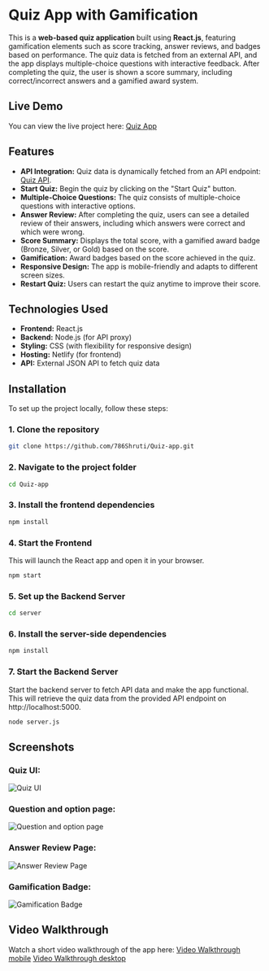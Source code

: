 # Quiz App with Gamification

This is a **web-based quiz application** built using **React.js**, featuring gamification elements such as score tracking, answer reviews, and badges based on performance. The quiz data is fetched from an external API, and the app displays multiple-choice questions with interactive feedback. After completing the quiz, the user is shown a score summary, including correct/incorrect answers and a gamified award system.

## Live Demo

You can view the live project here: [Quiz App](https://quizappshruti.netlify.app/)

## Features

- **API Integration:** Quiz data is dynamically fetched from an API endpoint: [Quiz API](https://api.jsonserve.com/Uw5CrX).
- **Start Quiz:** Begin the quiz by clicking on the "Start Quiz" button.
- **Multiple-Choice Questions:** The quiz consists of multiple-choice questions with interactive options.
- **Answer Review:** After completing the quiz, users can see a detailed review of their answers, including which answers were correct and which were wrong.
- **Score Summary:** Displays the total score, with a gamified award badge (Bronze, Silver, or Gold) based on the score.
- **Gamification:** Award badges based on the score achieved in the quiz.
- **Responsive Design:** The app is mobile-friendly and adapts to different screen sizes.
- **Restart Quiz:** Users can restart the quiz anytime to improve their score.

## Technologies Used

- **Frontend:** React.js
- **Backend:** Node.js (for API proxy)
- **Styling:** CSS (with flexibility for responsive design)
- **Hosting:** Netlify (for frontend)
- **API:** External JSON API to fetch quiz data

## Installation

To set up the project locally, follow these steps:

### 1. Clone the repository

```bash
git clone https://github.com/786Shruti/Quiz-app.git
```

### 2. Navigate to the project folder

```bash
cd Quiz-app
```

### 3. Install the frontend dependencies

```bash
npm install
```

### 4. Start the Frontend

This will launch the React app and open it in your browser.

```bash
npm start
```

### 5. Set up the Backend Server

```bash
cd server
```

### 6. Install the server-side dependencies

```bash
npm install
```

### 7. Start the Backend Server

Start the backend server to fetch API data and make the app functional. This will retrieve the quiz data from the provided API endpoint on http://localhost:5000.

```bash
node server.js
```

## Screenshots

### Quiz UI:
![Quiz UI](https://drive.google.com/file/d/1jfDcBepYSw-rT043dWInTJNGyvxOHX8X/view?usp=drive_link)

### Question and option page:
![Question and option page](https://drive.google.com/file/d/1o1XaCIIk0iTCFYDHsv6oFttGfXMWSDHR/view?usp=drive_link)

### Answer Review Page:
![Answer Review Page](https://drive.google.com/file/d/1jdhMLkBaQ-tz6awUJu_mOmLLzyfxil7T/view?usp=drive_link)

### Gamification Badge:
![Gamification Badge](https://drive.google.com/file/d/1Vw9g1FPK6bQDwJZtQjD5r5G6Hb5RTgIR/view?usp=drive_link)

## Video Walkthrough

Watch a short video walkthrough of the app here: [Video Walkthrough mobile]([https://your-video-link.com](https://drive.google.com/file/d/1FSagIAvdAi8p22whIM6m5pTRuAQsjRQt/view?usp=drive_link))  [Video Walkthrough desktop]([https://your-video-link.com](https://drive.google.com/file/d/1z_rJU7EKY_PJSRmO413VrH2Ud_6TL6mt/view?usp=drive_link))

